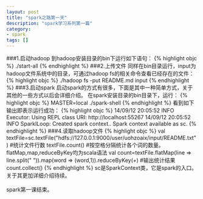 ```yaml
---
layout: post
title: "spark之路第一天"
description: "spark学习系列第一篇"
category: 
- spark
tags: []
---
```



###1.启动hadoop
到hadoop安装目录的bin下运行如下语句：
{% highlight objc %}
./start-all
{% endhighlight %}
###2.上传文件
同样在bin目录运行，input为hadoop文件系统中的目录，可通过hadoop fs的相关命令查看已经存在的文件：
{% highlight objc %}
./hadoop fs -put README.md input
{% endhighlight %}
###3.启动spark
启动spark的方式有很多，下面是其中一种简单方式，关于其他的一些方式以后会详细介绍。
在spark安装目录的bin目录下，运行：
{% highlight objc %}
MASTER=local ./spark-shell
{% endhighlight %}
看到如下输出即表示运行成功：
{% highlight objc %}
14/09/12 20:05:52 INFO Executor: Using REPL class URI: http://localhost:55267
14/09/12 20:05:52 INFO SparkILoop: Created spark context..
Spark context available as sc.
{% endhighlight %}
###4.读取hadoop文件
{% highlight objc %}
val textFile=sc.textFile("hdfs://127.0.0.1:9000/user/uohzoaix/input/README.txt")
#统计文件行数
textFile.count()
#按空格分隔统计各个词的数量。flatMap,map,reduceByKey均为scala语法
val count=textFile.flatMap(line => line.split(" ")).map(word => (word,1)).reduceByKey(_+_)
#输出统计结果
count.collect()
{% endhighlight %}
sc是SparkContext类，它是spark的入口。关于其更加详细介绍待续。</br></br>
spark第一课结束。
